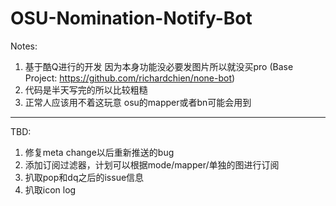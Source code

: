 # OSU-Nomination-Notify-Bot
Notes:
1. 基于酷Q进行的开发 因为本身功能没必要发图片所以就没买pro (Base Project: https://github.com/richardchien/none-bot)
2. 代码是半天写完的所以比较粗糙
3. 正常人应该用不着这玩意 osu的mapper或者bn可能会用到

------------------------------

TBD:
1. 修复meta change以后重新推送的bug
2. 添加订阅过滤器，计划可以根据mode/mapper/单独的图进行订阅
3. 扒取pop和dq之后的issue信息
4. 扒取icon log

